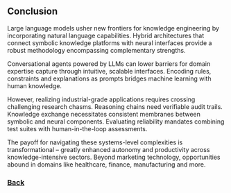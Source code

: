 ## Conclusion
Large language models usher new frontiers for knowledge engineering by incorporating natural language capabilities. Hybrid architectures that connect symbolic knowledge platforms with neural interfaces provide a robust methodology encompassing complementary strengths.

Conversational agents powered by LLMs can lower barriers for domain expertise capture through intuitive, scalable interfaces. Encoding rules, constraints and explanations as prompts bridges machine learning with human knowledge.

However, realizing industrial-grade applications requires crossing challenging research chasms. Reasoning chains need verifiable audit trails. Knowledge exchange necessitates consistent membranes between symbolic and neural components. Evaluating reliability mandates combining test suites with human-in-the-loop assessments.

The payoff for navigating these systems-level complexities is transformational – greatly enhanced autonomy and productivity across knowledge-intensive sectors. Beyond marketing technology, opportunities abound in domains like healthcare, finance, manufacturing and more.

### [Back](..%2Freadme.md)
